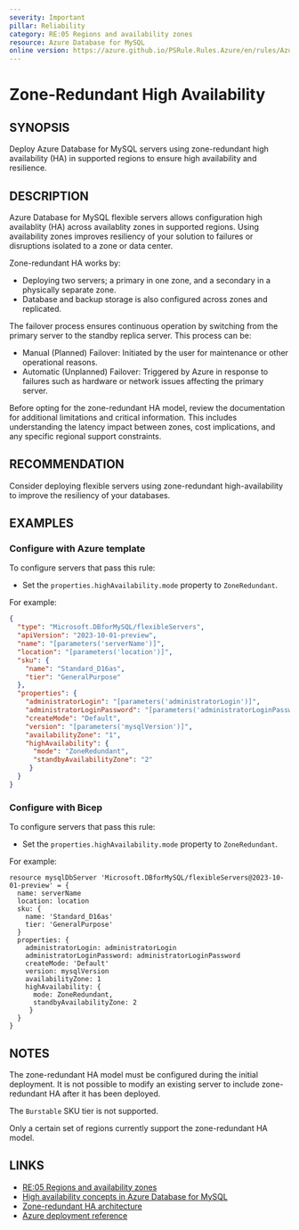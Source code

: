```yaml
---
severity: Important
pillar: Reliability
category: RE:05 Regions and availability zones
resource: Azure Database for MySQL
online version: https://azure.github.io/PSRule.Rules.Azure/en/rules/Azure.MySQL.ZoneRedundantHA/
---
```


# Zone-Redundant High Availability

## SYNOPSIS

Deploy Azure Database for MySQL servers using zone-redundant high availability (HA) in supported regions to ensure high availability and resilience.

## DESCRIPTION

Azure Database for MySQL flexible servers allows configuration high availablity (HA) across availablity zones in supported regions.
Using availability zones improves resiliency of your solution to failures or disruptions isolated to a zone or data center.

Zone-redundant HA works by:

- Deploying two servers; a primary in one zone, and a secondary in a physically separate zone.
- Database and backup storage is also configured across zones and replicated.

The failover process ensures continuous operation by switching from the primary server to the standby replica server.
This process can be:

- Manual (Planned) Failover: Initiated by the user for maintenance or other operational reasons.
- Automatic (Unplanned) Failover: Triggered by Azure in response to failures such as hardware or network issues affecting the primary server.

Before opting for the zone-redundant HA model, review the documentation for additional limitations and critical information.
This includes understanding the latency impact between zones, cost implications, and any specific regional support constraints.

## RECOMMENDATION

Consider deploying flexible servers using zone-redundant high-availability to improve the resiliency of your databases.

## EXAMPLES

### Configure with Azure template

To configure servers that pass this rule:

- Set the `properties.highAvailability.mode` property to `ZoneRedundant`.

For example:

```json
{
  "type": "Microsoft.DBforMySQL/flexibleServers",
  "apiVersion": "2023-10-01-preview",
  "name": "[parameters('serverName')]",
  "location": "[parameters('location')]",
  "sku": {
    "name": "Standard_D16as",
    "tier": "GeneralPurpose"
  },
  "properties": {
    "administratorLogin": "[parameters('administratorLogin')]",
    "administratorLoginPassword": "[parameters('administratorLoginPassword')]",
    "createMode": "Default",
    "version": "[parameters('mysqlVersion')]",
    "availabilityZone": "1",
    "highAvailability": {
      "mode": "ZoneRedundant",
      "standbyAvailabilityZone": "2"
     }
  }
}
```

### Configure with Bicep

To configure servers that pass this rule:

- Set the `properties.highAvailability.mode` property to `ZoneRedundant`.

For example:

```bicep
resource mysqlDbServer 'Microsoft.DBforMySQL/flexibleServers@2023-10-01-preview' = {
  name: serverName
  location: location
  sku: {
    name: 'Standard_D16as'
    tier: 'GeneralPurpose'
  }
  properties: {
    administratorLogin: administratorLogin
    administratorLoginPassword: administratorLoginPassword
    createMode: 'Default'
    version: mysqlVersion
    availabilityZone: 1
    highAvailability: {
      mode: ZoneRedundant,
      standbyAvailabilityZone: 2
     }
  }
}
```

<!-- external:avm avm/res/db-for-my-sql/flexible-server highAvailability -->

## NOTES

The zone-redundant HA model must be configured during the initial deployment. It is not possible to modify an existing server to include zone-redundant HA after it has been deployed.

The `Burstable` SKU tier is not supported.

Only a certain set of regions currently support the zone-redundant HA model.

## LINKS

- [RE:05 Regions and availability zones](https://learn.microsoft.com/azure/well-architected/reliability/regions-availability-zones)
- [High availability concepts in Azure Database for MySQL](https://learn.microsoft.com/azure/mysql/flexible-server/concepts-high-availability)
- [Zone-redundant HA architecture](https://learn.microsoft.com/azure/mysql/flexible-server/concepts-high-availability#zone-redundant-ha-architecture)
- [Azure deployment reference](https://learn.microsoft.com/azure/templates/microsoft.dbformysql/flexibleservers)
